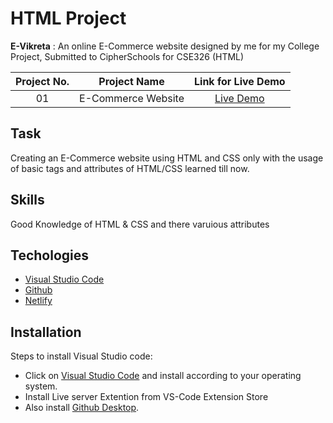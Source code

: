 # HTML Project

**E-Vikreta** : An online E-Commerce website designed by me for my College Project, Submitted to CipherSchools for CSE326 (HTML)

| Project No. | Project Name | Link for Live Demo
| :---------: | :----------------------------: | :-----------------------------------------------------------------: |
| 01          | E-Commerce Website                 | [Live Demo](https://evikreta.tk/) |

## Task
Creating an E-Commerce website using HTML and CSS only with the usage of basic tags and attributes of HTML/CSS learned till now.

## Skills
Good Knowledge of HTML & CSS and there varuious attributes

## Techologies 
* [Visual Studio Code](https://code.visualstudio.com/Download)
* [Github](https://github.com/)
* [Netlify](https://www.netlify.com/) 

## Installation
Steps to install Visual Studio code:

* Click on [Visual Studio Code](https://code.visualstudio.com/Download) and install according to your operating system.
* Install Live server Extention from VS-Code Extension Store
* Also install [Github Desktop](https://desktop.github.com/).
